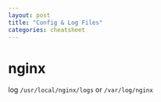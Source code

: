 ```yaml
---
layout: post
title: "Config & Log Files"
categories: cheatsheet
---
```


# nginx
log `/usr/local/nginx/logs` or `/var/log/nginx`

